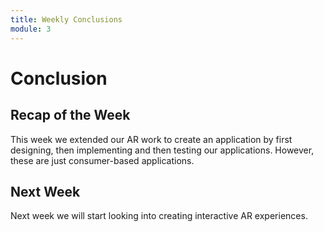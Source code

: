 ```yaml
---
title: Weekly Conclusions
module: 3
---
```


# Conclusion

## Recap of the Week
This week we extended our AR work to create an application by first designing, then implementing and then testing our applications.  However, these are just consumer-based applications.

## Next Week
Next week we will start looking into creating interactive AR experiences.

